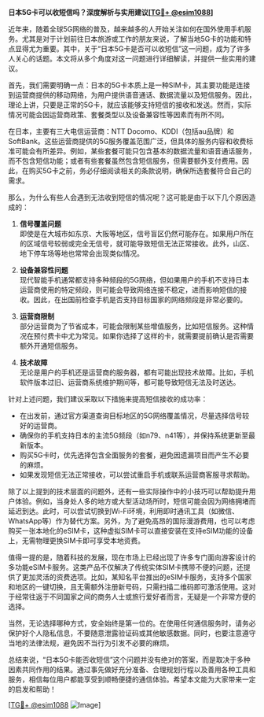 **日本5G卡可以收短信吗？深度解析与实用建议[[TG💪+ @esim1088](https://t.me/s/esim1088)]**

近年来，随着全球5G网络的普及，越来越多的人开始关注如何在国外使用手机服务。尤其是对于计划前往日本旅游或工作的朋友来说，了解当地5G卡的功能和特点显得尤为重要。其中，关于“日本5G卡是否可以收短信”这一问题，成为了许多人关心的话题。本文将从多个角度对这一问题进行详细解读，并提供一些实用的建议。

首先，我们需要明确一点：日本的5G卡本质上是一种SIM卡，其主要功能是连接到运营商提供的移动网络，为用户提供语音通话、数据流量以及短信服务。因此，理论上讲，只要是正常的5G卡，就应该能够支持短信的接收和发送。然而，实际情况可能会因运营商政策、套餐类型以及设备兼容性等因素而有所不同。

在日本，主要有三大电信运营商：NTT Docomo、KDDI（包括au品牌）和SoftBank。这些运营商提供的5G服务覆盖范围广泛，但具体的服务内容和收费标准可能会有所差异。例如，某些套餐可能只包含基本的数据流量和语音通话服务，而不包含短信功能；或者有些套餐虽然包含短信服务，但需要额外支付费用。因此，在购买5G卡之前，务必仔细阅读相关的条款说明，确保所选套餐符合自己的需求。

那么，为什么有些人会遇到无法收到短信的情况呢？这可能是由于以下几个原因造成的：

1. **信号覆盖问题**  
   即使是在大城市如东京、大阪等地区，信号盲区仍然可能存在。如果用户所在的区域信号较弱或完全无信号，就可能导致短信无法正常接收。此外，山区、地下停车场等地也常常会出现类似情况。

2. **设备兼容性问题**  
   现代智能手机通常都支持多种频段的5G网络，但如果用户的手机不支持日本运营商使用的特定频段，则可能会导致网络连接不稳定，进而影响短信的接收。因此，在出国前检查手机是否支持目标国家的网络频段是非常必要的。

3. **运营商限制**  
   部分运营商为了节省成本，可能会限制某些增值服务，比如短信服务。这种情况在预付费卡中尤为常见。如果你选择了这样的卡，就需要提前确认是否需要额外开通短信服务。

4. **技术故障**  
   无论是用户的手机还是运营商的服务器，都有可能出现技术故障。比如，手机软件版本过旧、运营商系统维护期间等，都可能导致短信无法及时送达。

针对上述问题，我们建议采取以下措施来提高短信接收的成功率：

- 在出发前，通过官方渠道查询目标地区的5G网络覆盖情况，尽量选择信号较好的运营商。
- 确保你的手机支持日本的主流5G频段（如n79、n41等），并保持系统更新至最新版本。
- 购买5G卡时，优先选择包含全面服务的套餐，避免因遗漏项目而产生不必要的麻烦。
- 如果发现短信无法正常接收，可以尝试重启手机或联系运营商客服寻求帮助。

除了以上提到的技术层面的问题外，还有一些实际操作中的小技巧可以帮助提升用户体验。例如，当身处人多的地方或大型活动场所时，短信可能会因为网络拥堵而延迟到达。此时，可以尝试切换到Wi-Fi环境，利用即时通讯工具（如微信、WhatsApp等）作为替代方案。另外，为了避免高昂的国际漫游费用，也可以考虑购买一张本地化的eSIM卡，这种虚拟SIM卡可以直接安装在支持eSIM功能的设备上，无需物理更换SIM卡即可享受本地资费。

值得一提的是，随着科技的发展，现在市场上已经出现了许多专门面向游客设计的多功能eSIM卡服务。这类产品不仅解决了传统实体SIM卡携带不便的问题，还提供了更加灵活的资费选项。比如，某知名平台推出的eSIM卡服务，支持多个国家和地区的一键切换，且无需额外注册新号码，只需扫描二维码即可激活使用。这对于经常往返于不同国家之间的商务人士或旅行爱好者而言，无疑是一个非常方便的选择。

当然，无论选择哪种方式，安全始终是第一位的。在使用任何通信服务时，请务必保护好个人隐私信息，不要随意泄露验证码或其他敏感数据。同时，也要注意遵守当地的法律法规，避免因不当行为引发不必要的麻烦。

总结来说，“日本5G卡能否收短信”这个问题并没有绝对的答案，而是取决于多种因素共同作用的结果。通过事先做好充分准备、合理规划行程以及善用各种工具和服务，相信每位用户都能享受到顺畅便捷的通信体验。希望本文能为大家带来一定的启发和帮助！

[[TG💪+ @esim1088](https://t.me/s/esim1088) ![Image](https://i.postimg.cc/4NQfJmqS/Snipaste-2025-05-13-00-14-12.png)]
